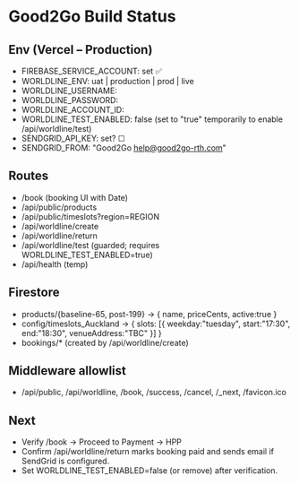 # Good2Go Build Status

## Env (Vercel – Production)
- FIREBASE_SERVICE_ACCOUNT: set ✅
- WORLDLINE_ENV: uat | production | prod | live
- WORLDLINE_USERNAME: <Client ID>
- WORLDLINE_PASSWORD: <API Key>
- WORLDLINE_ACCOUNT_ID: <Account ID>
- WORLDLINE_TEST_ENABLED: false (set to "true" temporarily to enable /api/worldline/test)
- SENDGRID_API_KEY: set? ☐
- SENDGRID_FROM: "Good2Go <help@good2go-rth.com>"

## Routes
- /book (booking UI with Date)
- /api/public/products
- /api/public/timeslots?region=REGION
- /api/worldline/create
- /api/worldline/return
- /api/worldline/test (guarded; requires WORLDLINE_TEST_ENABLED=true)
- /api/health (temp)

## Firestore
- products/{baseline-65, post-199} → { name, priceCents, active:true }
- config/timeslots_Auckland → { slots: [{ weekday:"tuesday", start:"17:30", end:"18:30", venueAddress:"TBC" }] }
- bookings/* (created by /api/worldline/create)

## Middleware allowlist
- /api/public, /api/worldline, /book, /success, /cancel, /_next, /favicon.ico

## Next
- Verify /book → Proceed to Payment → HPP
- Confirm /api/worldline/return marks booking paid and sends email if SendGrid is configured.
- Set WORLDLINE_TEST_ENABLED=false (or remove) after verification.
